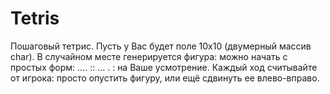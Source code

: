 # Tetris
Пошаговый тетрис.   Пусть у Вас будет поле 10х10 (двумерный массив char). В случайном месте генерируется фигура: можно начать с простых форм: …. :: … . : на Ваше усмотрение. Каждый ход считывайте от игрока: просто опустить фигуру, или ещё сдвинуть ее влево-вправо.
